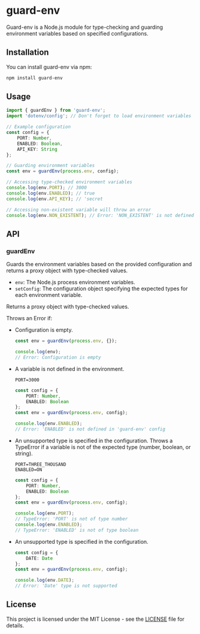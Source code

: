 # guard-env

Guard-env is a Node.js module for type-checking and guarding environment variables based on specified configurations.

## Installation

You can install guard-env via npm:

```bash
npm install guard-env
```

## Usage

```typescript
import { guardEnv } from 'guard-env';
import 'dotenv/config'; // Don't forget to load environment variables

// Example configuration
const config = {
    PORT: Number,
    ENABLED: Boolean,
    API_KEY: String
};

// Guarding environment variables
const env = guardEnv(process.env, config);

// Accessing type-checked environment variables
console.log(env.PORT); // 3000
console.log(env.ENABLED); // true
console.log(env.API_KEY); // 'secret

// Accessing non-existent variable will throw an error
console.log(env.NON_EXISTENT); // Error: 'NON_EXISTENT' is not defined in 'guard-env' config
```

## API

### guardEnv

Guards the environment variables based on the provided configuration and returns a proxy object with type-checked values.

-   `env`: The Node.js process environment variables.
-   `setConfig`: The configuration object specifying the expected types for each environment variable.

Returns a proxy object with type-checked values.

Throws an Error if:

-   Configuration is empty.

    ```typescript
    const env = guardEnv(process.env, {});

    console.log(env);
    // Error: Configuration is empty
    ```

-   A variable is not defined in the environment.

    ```env
    PORT=3000
    ```

    ```typescript
    const config = {
        PORT: Number,
        ENABLED: Boolean
    };
    const env = guardEnv(process.env, config);

    console.log(env.ENABLED);
    // Error: 'ENABLED' is not defined in 'guard-env' config
    ```

-   An unsupported type is specified in the configuration.
    Throws a TypeError if a variable is not of the expected type (number, boolean, or string).

    ```env
    PORT=THREE_THOUSAND
    ENABLED=ON
    ```

    ```typescript
    const config = {
        PORT: Number,
        ENABLED: Boolean
    };
    const env = guardEnv(process.env, config);

    console.log(env.PORT);
    // TypeError: 'PORT' is not of type number
    console.log(env.ENABLED);
    // TypeError: 'ENABLED' is not of type boolean
    ```

-   An unsupported type is specified in the configuration.

    ```typescript
    const config = {
        DATE: Date
    };
    const env = guardEnv(process.env, config);

    console.log(env.DATE);
    // Error: 'Date' type is not supported
    ```

<!-- ## Examples

Check out the examples directory for more usage examples. -->

## License

This project is licensed under the MIT License - see the [LICENSE](LICENSE) file for details.
